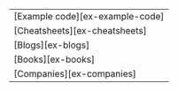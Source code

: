 | |
|---|
| [Example code][ex-example-code] |
| [Cheatsheets][ex-cheatsheets] |
| [Blogs][ex-blogs] |
| [Books][ex-books] |
| [Companies][ex-companies] |
